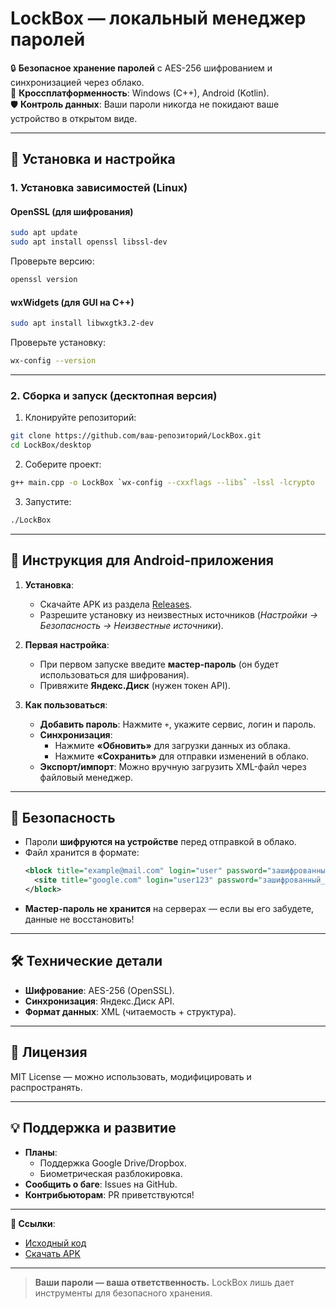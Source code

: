 # **LockBox — локальный менеджер паролей**  

🔒 **Безопасное хранение паролей** с AES-256 шифрованием и синхронизацией через облако.  
📱 **Кроссплатформенность**: Windows (C++), Android (Kotlin).  
🛡️ **Контроль данных**: Ваши пароли никогда не покидают ваше устройство в открытом виде.  

---

## **🚀 Установка и настройка**  

### **1. Установка зависимостей (Linux)**  

#### **OpenSSL (для шифрования)**  
```bash
sudo apt update
sudo apt install openssl libssl-dev
```  
Проверьте версию:  
```bash
openssl version
```  

#### **wxWidgets (для GUI на C++)**  
```bash
sudo apt install libwxgtk3.2-dev
```  
Проверьте установку:  
```bash
wx-config --version
```  

---

### **2. Сборка и запуск (десктопная версия)**  
1. Клонируйте репозиторий:  
```bash
git clone https://github.com/ваш-репозиторий/LockBox.git
cd LockBox/desktop
```  
2. Соберите проект:  
```bash
g++ main.cpp -o LockBox `wx-config --cxxflags --libs` -lssl -lcrypto
```  
3. Запустите:  
```bash
./LockBox
```  

---

## **📱 Инструкция для Android-приложения**  

1. **Установка**:  
   - Скачайте APK из раздела [Releases](https://github.com/ваш-репозиторий/LockBox/releases).  
   - Разрешите установку из неизвестных источников (*Настройки → Безопасность → Неизвестные источники*).  

2. **Первая настройка**:  
   - При первом запуске введите **мастер-пароль** (он будет использоваться для шифрования).  
   - Привяжите **Яндекс.Диск** (нужен токен API).  

3. **Как пользоваться**:  
   - **Добавить пароль**: Нажмите `+`, укажите сервис, логин и пароль.  
   - **Синхронизация**:  
     - Нажмите **«Обновить»** для загрузки данных из облака.  
     - Нажмите **«Сохранить»** для отправки изменений в облако.  
   - **Экспорт/импорт**: Можно вручную загрузить XML-файл через файловый менеджер.  

---

## **🔐 Безопасность**  
- Пароли **шифруются на устройстве** перед отправкой в облако.  
- Файл хранится в формате:  
  ```xml
  <block title="example@mail.com" login="user" password="зашифрованный_пароль">
    <site title="google.com" login="user123" password="зашифрованный_пароль"/>
  </block>
  ```  
- **Мастер-пароль не хранится** на серверах — если вы его забудете, данные не восстановить!  

---

## **🛠 Технические детали**  
- **Шифрование**: AES-256 (OpenSSL).  
- **Синхронизация**: Яндекс.Диск API.  
- **Формат данных**: XML (читаемость + структура).  

---

## **📜 Лицензия**  
MIT License — можно использовать, модифицировать и распространять.  

---

## **💡 Поддержка и развитие**  
- **Планы**:  
  - Поддержка Google Drive/Dropbox.  
  - Биометрическая разблокировка.  
- **Сообщить о баге**: Issues на GitHub.  
- **Контрибьюторам**: PR приветствуются!  

--- 

**🔗 Ссылки**:  
- [Исходный код](https://github.com/ваш-репозиторий/LockBox)  
- [Скачать APK](https://github.com/ваш-репозиторий/LockBox/releases)  

--- 

> **Ваши пароли — ваша ответственность.** LockBox лишь дает инструменты для безопасного хранения.
